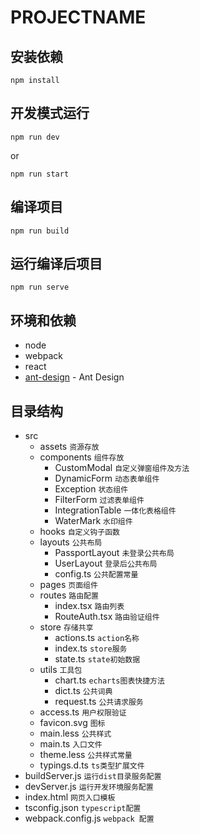 # PROJECTNAME

## 安装依赖

```
npm install
```

## 开发模式运行

```
npm run dev
```
or
```
npm run start
```

## 编译项目

```
npm run build
```

## 运行编译后项目

```
npm run serve
```

## 环境和依赖
- node
- webpack
- react
- [ant-design](https://ant.design/components/overview-cn) - Ant Design

## 目录结构
- src
  - assets `资源存放`
  - components `组件存放`
    - CustomModal `自定义弹窗组件及方法`  
    - DynamicForm `动态表单组件`  
    - Exception `状态组件`
    - FilterForm `过滤表单组件`
    - IntegrationTable `一体化表格组件`
    - WaterMark `水印组件`
  - hooks `自定义钩子函数`
  - layouts `公共布局`
    - PassportLayout `未登录公共布局`
    - UserLayout `登录后公共布局`
    - config.ts `公共配置常量`
  - pages `页面组件`
  - routes `路由配置`
    - index.tsx `路由列表`
    - RouteAuth.tsx `路由验证组件`
  - store `存储共享`
    - actions.ts `action名称`
    - index.ts `store服务`
    - state.ts `state初始数据`
  - utils `工具包`
    - chart.ts `echarts图表快捷方法`
    - dict.ts `公共词典`
    - request.ts `公共请求服务`
  - access.ts `用户权限验证`
  - favicon.svg `图标`
  - main.less `公共样式`
  - main.ts `入口文件`
  - theme.less `公共样式常量`
  - typings.d.ts `ts类型扩展文件`
- buildServer.js `运行dist目录服务配置`  
- devServer.js `运行开发环境服务配置`
- index.html `网页入口模板`
- tsconfig.json `typescript配置` 
- webpack.config.js `webpack 配置`  
